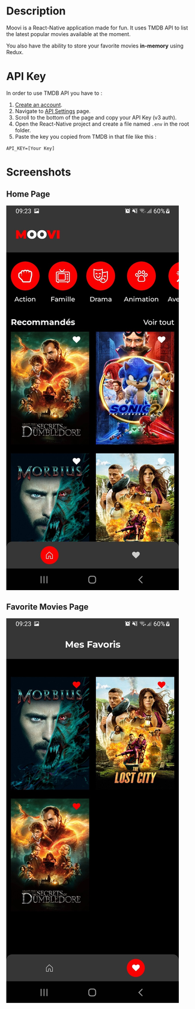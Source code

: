# Description

Moovi is a React-Native application made for fun. It uses TMDB API to list the latest popular movies available at the moment.

You also have the ability to store your favorite movies **in-memory** using Redux.

# API Key

In order to use TMDB API you have to :

1. [Create an account](https://www.themoviedb.org/signup?language=fr).
2. Navigate to [API Settings](https://www.themoviedb.org/settings/api) page.
3. Scroll to the bottom of the page and copy your API Key (v3 auth).
4. Open the React-Native project and create a file named `.env` in the root folder.
5. Paste the key you copied from TMDB in that file like this :

```shell
API_KEY=[Your Key]
```

# Screenshots

## Home Page

![Alt text](screenshots/Home.jpg?raw=true "Home Page")

## Favorite Movies Page

![Alt text](screenshots/Favorite.jpg?raw=true "Title")
